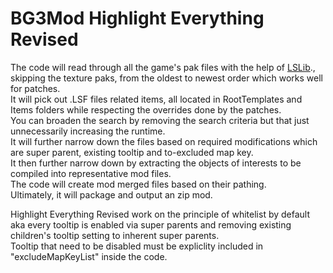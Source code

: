 # BG3Mod Highlight Everything Revised
The code will read through all the game's pak files with the help of [LSLib](https://github.com/Norbyte/lslib)., skipping the texture paks, from the oldest to newest order which works well for patches.  
It will pick out .LSF files related items, all located in RootTemplates and Items folders while respecting the overrides done by the patches.  
You can broaden the search by removing the search criteria but that just unnecessarily increasing the runtime.  
It will further narrow down the files based on required modifications which are super parent, existing tooltip and to-excluded map key.  
It then further narrow down by extracting the objects of interests to be compiled into representative mod files.  
The code will create mod merged files based on their pathing.  
Ultimately, it will package and output an zip mod.  

Highlight Everything Revised work on the principle of whitelist by default aka every tooltip is enabled via super parents and removing existing children's tooltip setting to inherent super parents.  
Tooltip that need to be disabled must be expliclity included in "excludeMapKeyList" inside the code.
